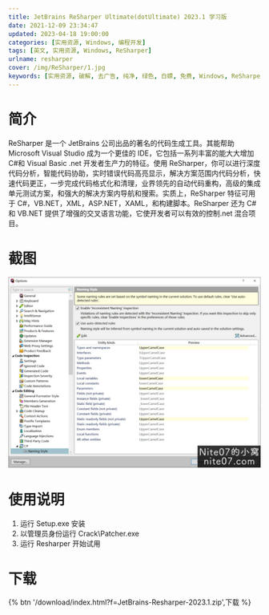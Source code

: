 ```yaml
---
title: JetBrains ReSharper Ultimate(dotUltimate) 2023.1 学习版
date: 2021-12-09 23:34:47
updated: 2023-04-18 19:00:00
categories: [实用资源, Windows, 编程开发]
tags: [英文, 实用资源, Windows, ReSharper]
urlname: resharper
cover: /img/ReSharper/1.jpg
keywords: [实用资源, 破解, 去广告, 纯净, 绿色, 白嫖, 免费, Windows, ReSharper]
---
```


# 简介

ReSharper 是一个 JetBrains 公司出品的著名的代码生成工具。其能帮助 Microsoft Visual Studio 成为一个更佳的 IDE，它包括一系列丰富的能大大增加 C#和 Visual Basic .net 开发者生产力的特征。使用 ReSharper，你可以进行深度代码分析，智能代码协助，实时错误代码高亮显示，解决方案范围内代码分析，快速代码更正，一步完成代码格式化和清理，业界领先的自动代码重构，高级的集成单元测试方案，和强大的解决方案内导航和搜索。实质上，ReSharper 特征可用于 C#，VB.NET，XML，ASP.NET，XAML，和构建脚本。ReSharper 还为 C#和 VB.NET 提供了增强的交叉语言功能，它使开发者可以有效的控制.net 混合项目。

# 截图

![](/img/ReSharper/2.jpg)

# 使用说明

1. 运行 Setup.exe 安装
2. 以管理员身份运行 Crack\Patcher.exe
3. 运行 Resharper 开始试用

# 下载

{% btn '/download/index.html?f=JetBrains-Resharper-2023.1.zip',下载 %}
